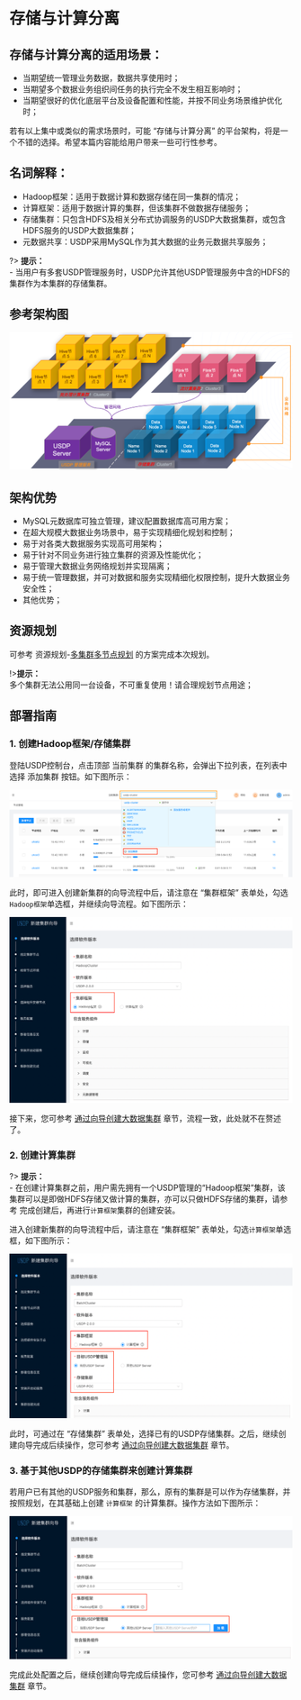 # 存储与计算分离



## 存储与计算分离的适用场景：

- 当期望统一管理业务数据，数据共享使用时；
- 当期望多个数据业务组织间任务的执行完全不发生相互影响时；
- 当期望很好的优化底层平台及设备配置和性能，并按不同业务场景维护优化时；

若有以上集中或类似的需求场景时，可能 “存储与计算分离” 的平台架构，将是一个不错的选择。希望本篇内容能给用户带来一些可行性参考。



## 名词解释：

- Hadoop框架：适用于数据计算和数据存储在同一集群的情况；
- 计算框架：适用于数据计算的集群，但该集群不做数据存储服务；
- 存储集群：只包含HDFS及相关分布式协调服务的USDP大数据集群，或包含HDFS服务的USDP大数据集群；
- 元数据共享：USDP采用MySQL作为其大数据的业务元数据共享服务；

?> **提示：**</br>- 当用户有多套USDP管理服务时，USDP允许其他USDP管理服务中含的HDFS的集群作为本集群的存储集群。



## 参考架构图

![](../images/clusters/20220425155255.png)



## 架构优势

- MySQL元数据库可独立管理，建议配置数据库高可用方案；
- 在超大规模大数据业务场景中，易于实现精细化规划和控制；
- 易于对各类大数据服务实现高可用架构；
- 易于针对不同业务进行独立集群的资源及性能优化；
- 易于管理大数据业务网络规划并实现隔离；
- 易于统一管理数据，并可对数据和服务实现精细化权限控制，提升大数据业务安全性；
- 其他优势；



## 资源规划

可参考 资源规划-[多集群多节点规划](usdpdc/plan&create/deploy_plan?id=_3-多集群多节点规划) 的方案完成本次规划。

!>**提示：**</br>多个集群无法公用同一台设备，不可重复使用！请合理规划节点用途；



## 部署指南

### 1. 创建Hadoop框架/存储集群

登陆USDP控制台，点击顶部 <kbd>当前集群</kbd> 的集群名称，会弹出下拉列表，在列表中选择 <kbd>添加集群</kbd> 按钮。如下图所示：

![](../images/clusters/2020123035003.png)

此时，即可进入创建新集群的向导流程中后，请注意在 “集群框架” 表单处，勾选`Hadoop框架`单选框，并继续向导流程。如下图所示：

![](../images/clusters/20220425161652.png)

接下来，您可参考 [通过向导创建大数据集群](/usdpdc/plan&create/first_create?id=_31-向导-选择软件版本) 章节，流程一致，此处就不在赘述了。

### 2. 创建计算集群

?> **提示：**</br>- 在创建计算集群之前，用户需先拥有一个USDP管理的“Hadoop框架”集群，该集群可以是即做HDFS存储又做计算的集群，亦可以只做HDFS存储的集群，请参考  完成创建后，再进行`计算框架`集群的创建安装。

进入创建新集群的向导流程中后，请注意在 “集群框架” 表单处，勾选`计算框架`单选框，如下图所示：

![](../images/clusters/20220425161921.png)

此时，可通过在 “存储集群” 表单处，选择已有的USDP存储集群。之后，继续创建向导完成后续操作，您可参考 [通过向导创建大数据集群](/usdpdc/plan&create/first_create?id=_31-向导-选择软件版本) 章节。

### 3. 基于其他USDP的存储集群来创建计算集群

若用户已有其他的USDP服务和集群，那么，原有的集群是可以作为存储集群，并按照规划，在其基础上创建 `计算框架` 的计算集群。操作方法如下图所示：

![](../images/clusters/20220425162013.png)

完成此处配置之后，继续创建向导完成后续操作，您可参考 [通过向导创建大数据集群](/usdpdc/plan&create/first_create?id=_31-向导-选择软件版本) 章节。